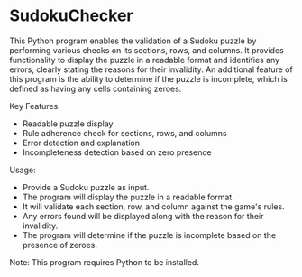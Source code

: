 # SudokuChecker

This Python program enables the validation of a Sudoku puzzle by performing various checks on its sections, rows, and columns. It provides functionality to display the puzzle in a readable format and identifies any errors, clearly stating the reasons for their invalidity. An additional feature of this program is the ability to determine if the puzzle is incomplete, which is defined as having any cells containing zeroes.

Key Features:

- Readable puzzle display
- Rule adherence check for sections, rows, and columns
- Error detection and explanation
- Incompleteness detection based on zero presence

Usage:

- Provide a Sudoku puzzle as input.
- The program will display the puzzle in a readable format.
- It will validate each section, row, and column against the game's rules.
- Any errors found will be displayed along with the reason for their invalidity.
- The program will determine if the puzzle is incomplete based on the presence of zeroes.

Note: This program requires Python to be installed.
